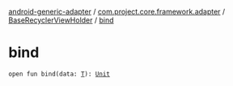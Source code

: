 [android-generic-adapter](../../index.md) / [com.project.core.framework.adapter](../index.md) / [BaseRecyclerViewHolder](index.md) / [bind](./bind.md)

# bind

`open fun bind(data: `[`T`](index.md#T)`): `[`Unit`](https://kotlinlang.org/api/latest/jvm/stdlib/kotlin/-unit/index.html)